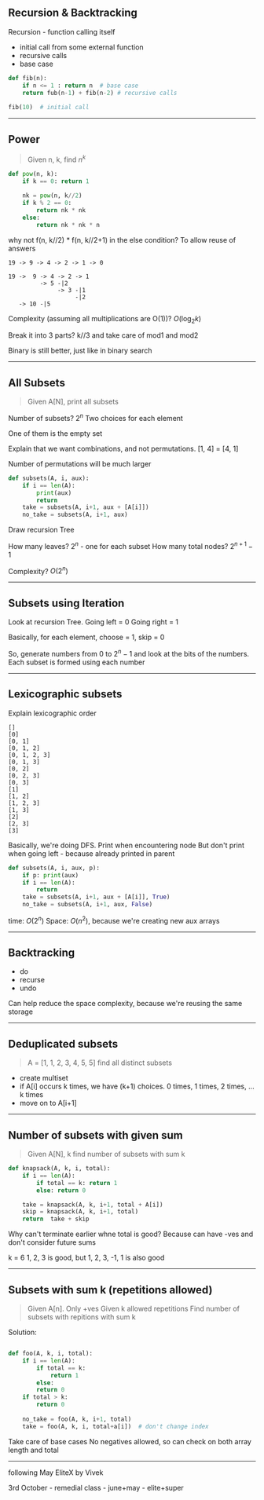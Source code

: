 Recursion & Backtracking
------------------------

Recursion - function calling itself

- initial call from some external function
- recursive calls
- base case

```python
def fib(n):
    if n <= 1 : return n  # base case
    return fub(n-1) + fib(n-2) # recursive calls
    
fib(10)  # initial call
```

-- --

Power
-----

> Given n, k, find $n^k$
> 

```python
def pow(n, k):
    if k == 0: return 1
    
	nk = pow(n, k//2)
	if k % 2 == 0:
		return nk * nk
	else:
		return nk * nk * n
```

why not f(n, k//2) * f(n, k//2+1) in the else condition? To allow reuse of answers


```
19 -> 9 -> 4 -> 2 -> 1 -> 0

19 ->  9 -> 4 -> 2 -> 1
         -> 5 -|2
              -> 3 -|1
                   -|2
   -> 10 -|5
```

Complexity (assuming all multiplications are O(1))? $O(\log_2 k)$


Break it into 3 parts? k//3 and take care of mod1 and mod2

Binary is still better, just like in binary search
-- --

All Subsets
-----------

> Given A[N], print all subsets
> 

Number of subsets? $2^n$
Two choices for each element

One of them is the empty set

Explain that we want combinations, and not permutations. [1, 4] = [4, 1]

Number of permutations will be much larger

```python
def subsets(A, i, aux):
    if i == len(A):
        print(aux)
        return
    take = subsets(A, i+1, aux + [A[i]])
    no_take = subsets(A, i+1, aux)
```

Draw recursion Tree

How many leaves? $2^n$ - one for each subset
How many total nodes? $2^{n+1} - 1$

Complexity? $O(2^n)$

-- -- 

Subsets using Iteration
-----------------------

Look at recursion Tree. Going left = 0
Going right = 1

Basically, for each element, choose = 1, skip = 0


So, generate numbers from 0 to $2^n-1$ and look at the bits of the numbers. Each subset is formed using each number

-- --

Lexicographic subsets
---------------------

Explain lexicographic order

```
[]
[0]
[0, 1]
[0, 1, 2]
[0, 1, 2, 3]
[0, 1, 3]
[0, 2]
[0, 2, 3]
[0, 3]
[1]
[1, 2]
[1, 2, 3]
[1, 3]
[2]
[2, 3]
[3]
```

Basically, we're doing DFS. Print when encountering node
But don't print when going left - because already printed in parent

```python
def subsets(A, i, aux, p):
    if p: print(aux)
    if i == len(A):
        return
    take = subsets(A, i+1, aux + [A[i]], True)
    no_take = subsets(A, i+1, aux, False)
```

time: $O(2^n)$
Space: $O(n^2)$, because we're creating new aux arrays

-- --

Backtracking
------------

- do
- recurse
- undo


Can help reduce the space complexity, because we're reusing the same storage

-- --

Deduplicated subsets
--------------------

> A = [1, 1, 2, 3, 4, 5, 5]
> find all distinct subsets
> 

- create multiset
- if A[i] occurs k times, we have (k+1) choices. 0 times, 1 times, 2 times, ... k times
- move on to A[i+1]


-- --

Number of subsets with given sum
--------------------------------

> Given A[N], k find number of subsets with sum k
> 

```python
def knapsack(A, k, i, total):
    if i == len(A):
        if total == k: return 1
        else: return 0

    take = knapsack(A, k, i+1, total + A[i])
    skip = knapsack(A, k, i+1, total)
    return  take + skip
```

Why can't terminate earlier whne total is good? Because can have -ves and don't consider future sums

k = 6
1, 2, 3 is good, but
1, 2, 3, -1, 1 is also good

-- --

Subsets with sum k (repetitions allowed)
----------------------------------------

> Given A[n]. Only +ves
> Given k
> allowed repetitions
> Find number of subsets with repitions with sum k
> 

Solution:

```python

def foo(A, k, i, total):
    if i == len(A):
        if total == k:
            return 1
        else:
        return 0
    if total > k:
        return 0
        
    no_take = foo(A, k, i+1, total)
    take = foo(A, k, i, total+a[i])  # don't change index
```

Take care of base cases
No negatives allowed, so can check on both array length and total


-- --

following May EliteX by Vivek

3rd October - remedial class - june+may - elite+super

